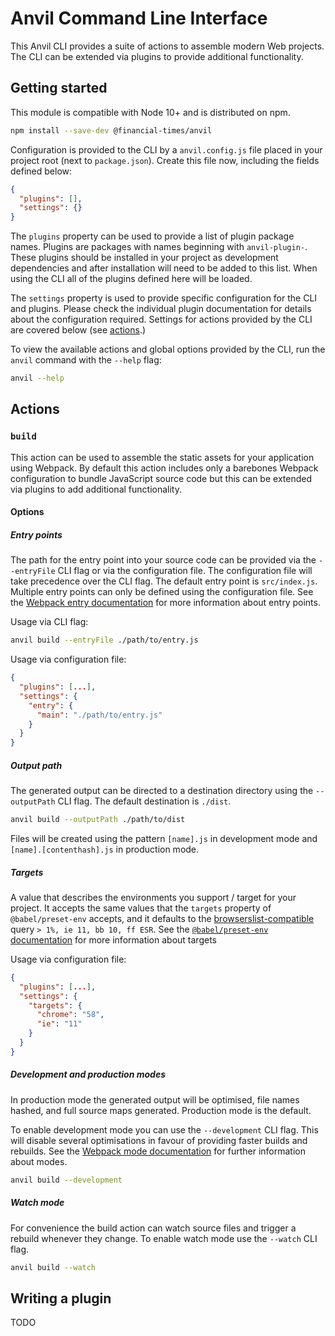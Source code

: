 # Anvil Command Line Interface

This Anvil CLI provides a suite of actions to assemble modern Web projects. The CLI can be extended via plugins to provide additional functionality.


## Getting started

This module is compatible with Node 10+ and is distributed on npm.

```sh
npm install --save-dev @financial-times/anvil
```

Configuration is provided to the CLI by a `anvil.config.js` file placed in your project root (next to `package.json`). Create this file now, including the fields defined below:

```json
{
  "plugins": [],
  "settings": {}
}
```

The `plugins` property can be used to provide a list of plugin package names. Plugins are packages with names beginning with `anvil-plugin-`. These plugins should be installed in your project as development dependencies and after installation will need to be added to this list. When using the CLI all of the plugins defined here will be loaded.

The `settings` property is used to provide specific configuration for the CLI and plugins. Please check the individual plugin documentation for details about the configuration required. Settings for actions provided by the CLI are covered below (see [actions](#actions).)

To view the available actions and global options provided by the CLI, run the `anvil` command with the `--help` flag:

```sh
anvil --help
```


## Actions

### `build`

This action can be used to assemble the static assets for your application using Webpack. By default this action includes only a barebones Webpack configuration to bundle JavaScript source code but this can be extended via plugins to add additional functionality.

#### Options

##### Entry points

The path for the entry point into your source code can be provided via the `--entryFile` CLI flag or via the configuration file. The configuration file will take precedence over the CLI flag. The default entry point is `src/index.js`. Multiple entry points can only be defined using the configuration file. See the [Webpack entry documentation] for more information about entry points.

Usage via CLI flag:

```sh
anvil build --entryFile ./path/to/entry.js
```

Usage via configuration file:

```json
{
  "plugins": [...],
  "settings": {
    "entry": {
      "main": "./path/to/entry.js"
    }
  }
}
```

[Webpack entry documentation]: https://webpack.js.org/concepts/entry-points/

##### Output path

The generated output can be directed to a destination directory using the `--outputPath` CLI flag. The default destination is `./dist`.

```sh
anvil build --outputPath ./path/to/dist
```

Files will be created using the pattern `[name].js` in development mode and `[name].[contenthash].js` in production mode.

##### Targets

A value that describes the environments you support / target for your project. It accepts the same values that the `targets` property of `@babel/preset-env` accepts, and it defaults to the [browserslist-compatible] query `> 1%, ie 11, bb 10, ff ESR`. See the [`@babel/preset-env` documentation] for more information about targets

Usage via configuration file:

```json
{
  "plugins": [...],
  "settings": {
    "targets": {
      "chrome": "58",
      "ie": "11"
    }
  }
}
```

[browserslist-compatible]: https://github.com/browserslist/browserslist
[`@babel/preset-env` documentation]: https://babeljs.io/docs/en/babel-preset-env#targets

##### Development and production modes

In production mode the generated output will be optimised, file names hashed, and full source maps generated. Production mode is the default.

To enable development mode you can use the `--development` CLI flag. This will disable several optimisations in favour of providing faster builds and rebuilds. See the [Webpack mode documentation] for further information about modes.

```sh
anvil build --development
```

[Webpack mode documentation]: https://webpack.js.org/concepts/mode/

##### Watch mode

For convenience the build action can watch source files and trigger a rebuild whenever they change. To enable watch mode use the `--watch` CLI flag.

```sh
anvil build --watch
```

## Writing a plugin

TODO
